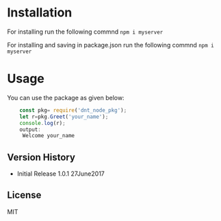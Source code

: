 # Installation
For installing run the following commnd
`npm i myserver`

For installing and saving in package.json run the following commnd
`npm i myserver`

# Usage
You can use the package as given below:
```javascript
    const pkg= require('dnt_node_pkg');
    let r=pkg.Greet('your_name');
    console.log(r);
    output:
     Welcome your_name
```
## Version History
* Initial Release 1.0.1 27June2017

## License
MIT
